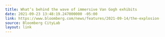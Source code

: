```yaml
---
title: What’s behind the wave of immersive Van Gogh exhibits
date: 2021-09-23 13:48:19.247000000 -05:00
link: https://www.bloomberg.com/news/features/2021-09-14/the-explosion-of-digital-vincent-van-gogh-exhibits
source: Bloomberg CityLab
layout: link
---
```


